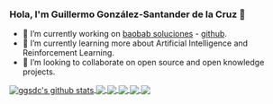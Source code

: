 ### Hola, I'm Guillermo González-Santander de la Cruz 👋

- 🔭 I’m currently working on [baobab soluciones](https://baobabsoluciones.es/) - [github](https://github.com/baobabsoluciones).
- 🌱 I’m currently learning more about Artificial Intelligence and Reinforcement Learning.
- 👯 I’m looking to collaborate on open source and open knowledge projects.


<a href="https://github.com/ggsdc">
 <img align="center" src="https://github-readme-stats.vercel.app/api?username=ggsdc&show_icons=true&theme=vue&line_height=27&count_private=yes" alt="ggsdc's github stats"/>
</a>

<a href="https://github.com/ggsdc">
  <img align="center" src="https://github-readme-stats.vercel.app/api/top-langs/?username=ggsdc&theme=vue&hide_langs_below=1&layout=compact" />
</a>

<a href="https://github.com/baobabsoluciones/cornflow-server">
  <img align="center" src="https://github-readme-stats.vercel.app/api/pin/?username=baobabsoluciones&repo=cornflow-server&theme=vue" />

</a>
<a href="https://github.com/ggsdc/tsp-solvers">
 <img align="center" src="https://github-readme-stats.vercel.app/api/pin/?username=ggsdc&repo=tsp-solvers&theme=vue" />
</a>

</a>
<a href="https://github.com/ggsdc/courier">
 <img align="center" src="https://github-readme-stats.vercel.app/api/pin/?username=ggsdc&repo=courier&theme=vue" />
</a>

</a>
<a href="https://github.com/ggsdc/nsga">
 <img align="center" src="https://github-readme-stats.vercel.app/api/pin/?username=ggsdc&repo=nsga&theme=vue" />
</a>
